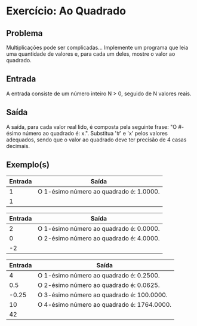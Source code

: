Exercício: Ao Quadrado
=================


Problema
--------

Multiplicações pode ser complicadas... Implemente um programa que leia uma quantidade de valores e, para cada um deles, mostre o valor ao quadrado.

Entrada
-------

A entrada consiste de um número inteiro N > 0, seguido de N valores reais.

Saída
-------

A saída, para cada valor real lido, é composta pela seguinte frase: "O #-ésimo número ao quadrado é: x.". Substitua '#' e 'x' pelos valores adequados, sendo que o valor ao quadrado deve ter precisão de 4 casas decimais.


Exemplo(s)
----------

| Entrada | Saída                                   |
|---------|-----------------------------------------|
| 1       | O 1-ésimo número ao quadrado é: 1.0000. |
| 1       |                                         |

| Entrada | Saída                                   |
|---------|-----------------------------------------|
| 2       | O 1-ésimo número ao quadrado é: 0.0000. |
| 0       | O 2-ésimo número ao quadrado é: 4.0000. |
| -2      |                                         |

| Entrada | Saída                                      |
|---------|--------------------------------------------|
| 4       | O 1-ésimo número ao quadrado é: 0.2500.    |
| 0.5     | O 2-ésimo número ao quadrado é: 0.0625.    |
| -0.25   | O 3-ésimo número ao quadrado é: 100.0000.  |
| 10      | O 4-ésimo número ao quadrado é: 1764.0000. |
| 42      |                                            |